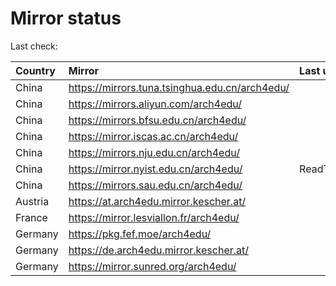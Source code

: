 <script src="./time.js"></script>
# Mirror status
Last check: <script type="text/javascript">localize(1700245382.582731);</script>

|Country|Mirror|Last update|
|:------|:-----|:----------|
|China|https://mirrors.tuna.tsinghua.edu.cn/arch4edu/|<script type="text/javascript">localize(1700202739);</script>|
|China|https://mirrors.aliyun.com/arch4edu/|<script type="text/javascript">localize(1700202739);</script>|
|China|https://mirrors.bfsu.edu.cn/arch4edu/|<script type="text/javascript">localize(1700202739);</script>|
|China|https://mirror.iscas.ac.cn/arch4edu/|<script type="text/javascript">localize(1700202739);</script>|
|China|https://mirrors.nju.edu.cn/arch4edu/|<script type="text/javascript">localize(1700159477);</script>|
|China|https://mirror.nyist.edu.cn/arch4edu/|ReadTimeout|
|China|https://mirrors.sau.edu.cn/arch4edu/|<script type="text/javascript">localize(1700202739);</script>|
|Austria|https://at.arch4edu.mirror.kescher.at/|<script type="text/javascript">localize(1700202739);</script>|
|France|https://mirror.lesviallon.fr/arch4edu/|<script type="text/javascript">localize(1700202739);</script>|
|Germany|https://pkg.fef.moe/arch4edu/|<script type="text/javascript">localize(1700202739);</script>|
|Germany|https://de.arch4edu.mirror.kescher.at/|<script type="text/javascript">localize(1700202739);</script>|
|Germany|https://mirror.sunred.org/arch4edu/|<script type="text/javascript">localize(1700202739);</script>|

<script src="./tablefilter/tablefilter.js"></script>
<script src="./table.js"></script>